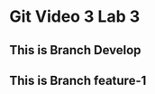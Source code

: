 # Git Video 3 Lab 3  
## This is Branch Develop
## This is Branch feature-1

<!-- this are commented -->
